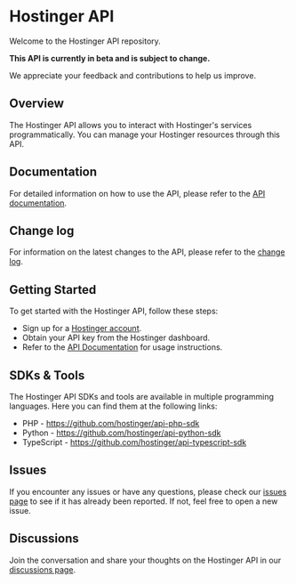 # Hostinger API
Welcome to the Hostinger API repository. 

**This API is currently in beta and is subject to change.** 

We appreciate your feedback and contributions to help us improve.

## Overview
The Hostinger API allows you to interact with Hostinger's services programmatically. 
You can manage your Hostinger resources through this API.

## Documentation
For detailed information on how to use the API, please refer to the [API documentation](https://developers.hostinger.com).

## Change log
For information on the latest changes to the API, please refer to the [change log](https://github.com/hostinger/api/blob/main/CHANGELOG.md).

## Getting Started
To get started with the Hostinger API, follow these steps:

- Sign up for a [Hostinger account](https://hpanel.hostinger.com/).
- Obtain your API key from the Hostinger dashboard.
- Refer to the [API Documentation](https://developers.hostinger.com) for usage instructions.

## SDKs & Tools

The Hostinger API SDKs and tools are available in multiple programming languages. 
Here you can find them at the following links:

- PHP - https://github.com/hostinger/api-php-sdk
- Python - https://github.com/hostinger/api-python-sdk
- TypeScript - https://github.com/hostinger/api-typescript-sdk

## Issues
If you encounter any issues or have any questions, please check our [issues page](https://github.com/hostinger/api/issues) to see if it has already been reported. If not, feel free to open a new issue.

## Discussions
Join the conversation and share your thoughts on the Hostinger API in our [discussions page](https://github.com/hostinger/api/discussions).
